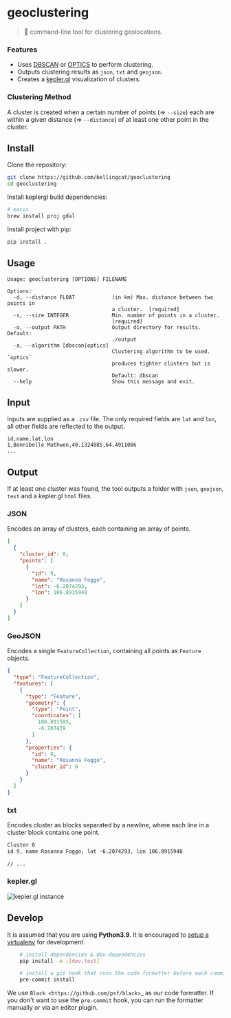 # geoclustering

> 📍 command-line tool for clustering geolocations.

### Features

 - Uses [DBSCAN](https://scikit-learn.org/stable/modules/generated/sklearn.cluster.DBSCAN.html) or [OPTICS](https://scikit-learn.org/stable/modules/generated/sklearn.cluster.OPTICS.html) to perform clustering.
 - Outputs clustering results as `json`, `txt` and `geojson`.
 - Creates a [kepler.gl](https://kepler.gl) visualization of clusters.

### Clustering Method

A cluster is created when a certain number of points (=> `--size`) each are within a given distance (=> `--distance`) of at least one other point in the cluster. 


## Install

Clone the repository:

```sh
git clone https://github.com/bellingcat/geoclustering
cd geoclustering
```

Install keplergl build dependencies:

```sh
# macos
brew install proj gdal
```

Install project with pip:
```sh
pip install .
```

## Usage

```
Usage: geoclustering [OPTIONS] FILENAME

Options:
  -d, --distance FLOAT            (in km) Max. distance between two points in
                                  a cluster.  [required]
  -s, --size INTEGER              Min. number of points in a cluster.
                                  [required]
  -o, --output PATH               Output directory for results. Default:
                                  ./output
  -a, --algorithm [dbscan|optics]
                                  Clustering algorithm to be used. `optics`
                                  produces tighter clusters but is slower.
                                  Default: dbscan
  --help                          Show this message and exit.
```

## Input

Inputs are supplied as a `.csv` file. The only required fields are `lat` and `lon`, all other fields are reflected to the output.

```csv
id,name,lat,lon
1,Bonnibelle Mathwen,40.1324085,64.4911086
...
```

## Output

If at least one cluster was found, the tool outputs a folder with `json`, `geojson`, `text` and a kepler.gl `html` files.

### JSON

Encodes an array of clusters, each containing an array of points.

```json
[
  {
    "cluster_id": 0,
    "points": [
      {
        "id": 9,
        "name": "Rosanna Foggo",
        "lat": -6.2074293,
        "lon": 106.8915948
      }
    ]
  }
]
```

### GeoJSON

Encodes a single `FeatureCollection`, containing all points as `Feature` objects.

```json
{
  "type": "FeatureCollection",
  "features": [
    {
      "type": "Feature",
      "geometry": {
        "type": "Point",
        "coordinates": [
          106.891595,
          -6.207429
        ]
      },
      "properties": {
        "id": 9,
        "name": "Rosanna Foggo",
        "cluster_id": 0
      }
    }
  ]
}
```

### txt

Encodes cluster as blocks separated by a newline, where each line in a cluster block contains one point.

```txt
Cluster 0
id 9, name Rosanna Foggo, lat -6.2074293, lon 106.8915948

// ...
```

### kepler.gl

![kepler.gl instance](https://user-images.githubusercontent.com/1682504/176478177-c0446b51-4060-495c-803d-79e2bbd3e966.png)

## Develop

It is assumed that you are using **Python3.9**. It is encouraged to [setup a virtualenv](https://wiki.archlinux.org/title/Python/Virtual_environment#venv>) for development.

```sh
    # install dependencies & dev-dependencies
    pip install -e .[dev,test]

    # install a git hook that runs the code formatter before each commit.
    pre-commit install
```

We use `Black <https://github.com/psf/black>`_ as our code formatter. If you don't want to use the ``pre-commit`` hook, you can run the formatter manually or via an editor plugin.

